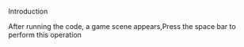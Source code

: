 Introduction 

After running the code, a game scene appears,Press the space bar to perform this operation
